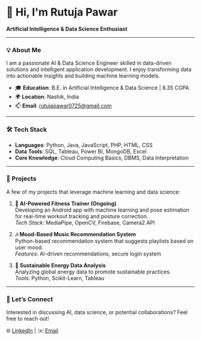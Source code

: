 # 👋 Hi, I'm **Rutuja Pawar**  
**Artificial Intelligence & Data Science Enthusiast**

---

### 💡 About Me
I am a passionate AI & Data Science Engineer skilled in data-driven solutions and intelligent application development. I enjoy transforming data into actionable insights and building machine learning models.

- 🎓 **Education**: B.E. in Artificial Intelligence & Data Science | 8.35 CGPA  
- 🌍 **Location**: Nashik, India  
- 📫 **Email**: [rutujapawar0725@gmail.com](mailto:rutujapawar0725@gmail.com)  

---

### 🛠️ Tech Stack
- **Languages**: Python, Java, JavaScript, PHP, HTML, CSS  
- **Data Tools**: SQL, Tableau, Power BI, MongoDB, Excel  
- **Core Knowledge**: Cloud Computing Basics, DBMS, Data Interpretation  

---

### 🚀 Projects
A few of my projects that leverage machine learning and data science:

1. **🤖 AI-Powered Fitness Trainer (Ongoing)**  
   Developing an Android app with machine learning and pose estimation for real-time workout tracking and posture correction.  
   *Tech Stack*: MediaPipe, OpenCV, Firebase, Camera2 API

2. **🎶 Mood-Based Music Recommendation System**  
   Python-based recommendation system that suggests playlists based on user mood.  
   *Features*: AI-driven recommendations, secure login system

3. **🌱 Sustainable Energy Data Analysis**  
   Analyzing global energy data to promote sustainable practices.  
   *Tools*: Python, Scikit-Learn, Tableau  

---

### 🔗 Let’s Connect
Interested in discussing AI, data science, or potential collaborations? Feel free to reach out!

🌐 [LinkedIn](https://www.linkedin.com/in/rutuja-pawar-232248212/) | ✉️ [Email](mailto:rutujapawar0725@gmail.com) 

